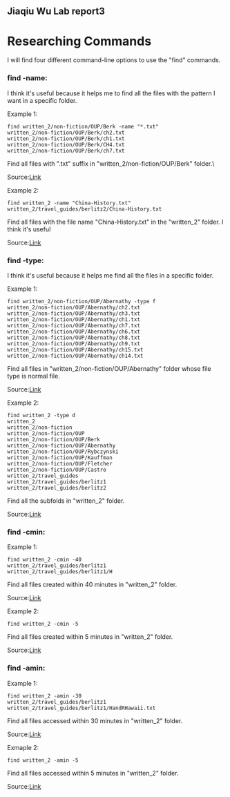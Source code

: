 ## Jiaqiu Wu Lab report3
# Researching Commands

I will find four different command-line options to use the "find" commands.

### find -name:

I think it's useful because it helps me to find all the files with the pattern I want in a specific folder.

Example 1:

```
find written_2/non-fiction/OUP/Berk -name "*.txt" 
written_2/non-fiction/OUP/Berk/ch2.txt
written_2/non-fiction/OUP/Berk/ch1.txt
written_2/non-fiction/OUP/Berk/CH4.txt
written_2/non-fiction/OUP/Berk/ch7.txt
```

Find all files with ".txt" suffix in "written_2/non-fiction/OUP/Berk" folder.\

Source:[Link](https://linuxize.com/post/how-to-find-files-in-linux-using-the-command-line)

Example 2:

```
find written_2 -name "China-History.txt"
written_2/travel_guides/berlitz2/China-History.txt
```

Find all files with the file name "China-History.txt" in the "written_2" folder.
I think it's useful 

Source:[Link](https://linuxize.com/post/how-to-find-files-in-linux-using-the-command-line)


### find -type:

I think it's useful because it helps me find all the files in a specific folder.

Example 1:

```
find written_2/non-fiction/OUP/Abernathy -type f
written_2/non-fiction/OUP/Abernathy/ch2.txt
written_2/non-fiction/OUP/Abernathy/ch3.txt
written_2/non-fiction/OUP/Abernathy/ch1.txt
written_2/non-fiction/OUP/Abernathy/ch7.txt
written_2/non-fiction/OUP/Abernathy/ch6.txt
written_2/non-fiction/OUP/Abernathy/ch8.txt
written_2/non-fiction/OUP/Abernathy/ch9.txt
written_2/non-fiction/OUP/Abernathy/ch15.txt
written_2/non-fiction/OUP/Abernathy/ch14.txt
```

Find all files in "written_2/non-fiction/OUP/Abernathy" folder whose file type is normal file.

Source:[Link](https://linuxize.com/post/how-to-find-files-in-linux-using-the-command-line)

Example 2:

```
find written_2 -type d                          
written_2
written_2/non-fiction
written_2/non-fiction/OUP
written_2/non-fiction/OUP/Berk
written_2/non-fiction/OUP/Abernathy
written_2/non-fiction/OUP/Rybczynski
written_2/non-fiction/OUP/Kauffman
written_2/non-fiction/OUP/Fletcher
written_2/non-fiction/OUP/Castro
written_2/travel_guides
written_2/travel_guides/berlitz1
written_2/travel_guides/berlitz2
```

Find all the subfolds in "written_2" folder.

Source:[Link](https://linuxize.com/post/how-to-find-files-in-linux-using-the-command-line)


### find -cmin:

Example 1:

```
find written_2 -cmin -40
written_2/travel_guides/berlitz1
written_2/travel_guides/berlitz1/H
```

Find all files created within 40 minutes in "written_2" folder.

Source:[Link](https://sysaix.com/43-practical-examples-of-linux-find-command)

Example 2:

```
find written_2 -cmin -5
```

Find all files created within 5 minutes in "written_2" folder.

Source:[Link](https://sysaix.com/43-practical-examples-of-linux-find-command)


### find -amin:

Example 1:

```
find written_2 -amin -30
written_2/travel_guides/berlitz1
written_2/travel_guides/berlitz1/HandRHawaii.txt
```

Find all files accessed within 30 minutes in "written_2" folder.

Source:[Link](https://geekflare.com/linux-find-commands)

Exmaple 2:

```
find written_2 -amin -5
```

Find all files accessed within 5 minutes in "written_2" folder.

Source:[Link](https://geekflare.com/linux-find-commands)
